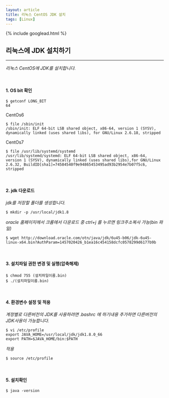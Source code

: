 ```yaml
---
layout: article
title: 리눅스 CentOS JDK 설치
tags: [Linux]
---
```


{% include googlead.html %}

## 리눅스에 JDK 설치하기
---

_리눅스 CentOS에 JDK를 설치합니다._

<br>

#### 1. OS bit 확인


```
$ getconf LONG_BIT
64
```

CentOs6

```
$ file /sbin/init
/sbin/init: ELF 64-bit LSB shared object, x86-64, version 1 (SYSV), dynamically linked (uses shared libs), for GNU/Linux 2.6.18, stripped
```

CentOs7

```
$ file /usr/lib/systemd/systemd
/usr/lib/systemd/systemd: ELF 64-bit LSB shared object, x86-64, version 1 (SYSV), dynamically linked (uses shared libs),for GNU/Linux 2.6.32, BuildID[sha1]=74584540f9e94865453495ad93b2954e7b07f5c6, stripped
```

<br>

#### 2. jdk 다운로드

_jdk를 저장할 폴더를 생성합니다._

```
$ mkdir -p /usr/local/jdk1.8
```

_oracle 홈페이지에서 크롬에서 다운로드 중 ctrl+j 를 누르면 링크주소복사 가능(bin 파일)_

```
$ wget http://download.oracle.com/otn/java/jdk/6u45-b06/jdk-6u45-linux-x64.bin?AuthParam=1457020426_b1ea16c454158dcfc0578299d6177b9b
```

<br>

#### 3. 설치파일 권한 변경 및 실행(압축해제)

```
$ chmod 755 (설치파일이름.bin)
$ ./(설치파일이름.bin)
```

<br>

#### 4. 환경변수 설정 및 적용

_계정별로 다른버전의 JDK를 사용하려면 .bashrc 에 하기내용 추가하면 다른버전의 JDK사용이 가능합니다._

```
$ vi /etc/profile
export JAVA_HOME=/usr/local/jdk/jdk1.8.0_66
export PATH=$JAVA_HOME/bin:$PATH
```

_적용_

```
$ source /etc/profile
```

<br>

#### 5. 설치확인

```
$ java -version
```
